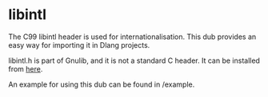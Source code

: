 # libintl

The C99 libintl header is used for internationalisation. This dub provides an easy way for importing it in Dlang projects.

libintl.h is part of Gnulib, and it is not a standard C header. It can be installed from [here](https://www.gnu.org/software/gettext/).

An example for using this dub can be found in /example.
